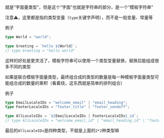 就是“字面量类型”，但是这个“字面”也就是字符串的部分，是一个“模板字符串”

注意⚠️，这里都是指的类型变量（`type`关键字声明），而不是一般变量、常量等

例子

```TypeScript
type World = "world";
 
type Greeting = `hello ${World}`;
// type Greeting = "hello world"
```

这样的好处是更灵活了，模板字符串可以使用一个类型变量替换，替换后能组成很多不同的类型

如果是联合模板字面量类型，最终组合成的类型的数量是每一种模板字面量类型可能组合成的数量的乘积（看着绕，这东西就是简单的排列组合）

例子

```TypeScript
type EmailLocaleIDs = "welcome_email" | "email_heading";
type FooterLocaleIDs = "footer_title" | "footer_sendoff";
 
type AllLocaleIDs = `${EmailLocaleIDs | FooterLocaleIDs}_id`;
// type AllLocaleIDs = "welcome_email_id" | "email_heading_id" | "footer_title_id" | "footer_sendoff_id"

```

最后的`AllLocaleIDs`是四种类型，不就是上面的`2*2`种类型嘛



